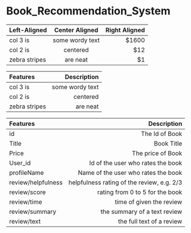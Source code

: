 # Book_Recommendation_System

| Left-Aligned  | Center Aligned  | Right Aligned |
| :------------ |:---------------:| -----:|
| col 3 is      | some wordy text | $1600 |
| col 2 is      | centered        |   $12 |
| zebra stripes | are neat        |    $1 |




| Features | Description | 
| :------------         |---------------:| 
| col 3 is             |  some wordy text | 
| col 2 is             | centered        |  
| zebra stripes  | are neat        |

|Features|Description|
|:------------|  ---------------:|
|id|The Id of Book|
|Title|Book Title|
|Price|The price of Book|
|User_id|Id of the user who rates the book|
|profileName|Name of the user who rates the book|
|review/helpfulness|helpfulness rating of the review, e.g. 2/3|
|review/score|rating from 0 to 5 for the book|
|review/time|time of given the review|
|review/summary|the summary of a text review|
|review/text|the full text of a review|![image](https://github.com/rurickgrfi/Book_Recommendation_System/assets/132327691/2d3085d3-e095-4bb5-991c-f64bdab13025)

